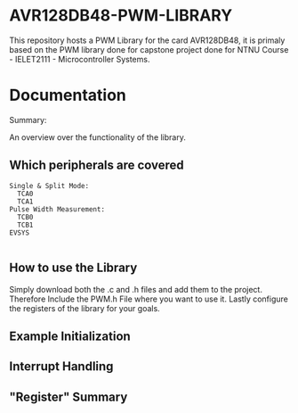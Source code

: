 # AVR128DB48-PWM-LIBRARY

This repository hosts a PWM Library for the card AVR128DB48, it is primaly based on the PWM library done for capstone project done for NTNU Course - IELET2111 - Microcontroller Systems.

# Documentation

Summary:

An overview over the functionality of the library.

## Which peripherals are covered

```
Single & Split Mode:
  TCA0
  TCA1
Pulse Width Measurement:
  TCB0
  TCB1
EVSYS


```

## How to use the Library

Simply download both the .c and .h files and add them to the project. Therefore Include the PWM.h File where you want to use it. Lastly configure the registers of the library for your goals.

## Example Initialization

## Interrupt Handling

## "Register" Summary

